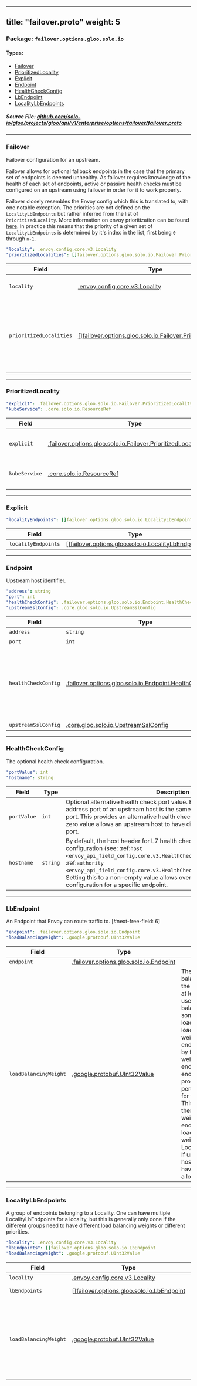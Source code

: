
---
title: "failover.proto"
weight: 5
---

<!-- Code generated by solo-kit. DO NOT EDIT. -->


### Package: `failover.options.gloo.solo.io` 
#### Types:


- [Failover](#failover)
- [PrioritizedLocality](#prioritizedlocality)
- [Explicit](#explicit)
- [Endpoint](#endpoint)
- [HealthCheckConfig](#healthcheckconfig)
- [LbEndpoint](#lbendpoint)
- [LocalityLbEndpoints](#localitylbendpoints)
  



##### Source File: [github.com/solo-io/gloo/projects/gloo/api/v1/enterprise/options/failover/failover.proto](https://github.com/solo-io/gloo/blob/master/projects/gloo/api/v1/enterprise/options/failover/failover.proto)





---
### Failover

 
Failover configuration for an upstream.

Failover allows for optional fallback endpoints in the case that the primary set of endpoints is deemed
unhealthy. As failover requires knowledge of the health of each set of endpoints, active or passive
health checks must be configured on an upstream using failover in order for it to work properly.

Failover closely resembles the Envoy config which this is translated to, with one notable exception.
The priorities are not defined on the `LocalityLbEndpoints` but rather inferred from the list of
`PrioritizedLocality`. More information on envoy prioritization can be found
[here](https://www.envoyproxy.io/docs/envoy/v1.14.1/intro/arch_overview/upstream/load_balancing/priority#arch-overview-load-balancing-priority-levels).
In practice this means that the priority of a given set of `LocalityLbEndpoints` is determined by it's index in
the list, first being `0` through `n-1`.

```yaml
"locality": .envoy.config.core.v3.Locality
"prioritizedLocalities": []failover.options.gloo.solo.io.Failover.PrioritizedLocality

```

| Field | Type | Description | Default |
| ----- | ---- | ----------- |----------- | 
| `locality` | [.envoy.config.core.v3.Locality](../../../../../../../../../../../envoy/config/core/v3/base.proto.sk/#locality) | Identifies location of where the parent upstream hosts run. |  |
| `prioritizedLocalities` | [[]failover.options.gloo.solo.io.Failover.PrioritizedLocality](../failover.proto.sk/#prioritizedlocality) | PrioritizedLocality is an implicitly prioritized list of lists of `LocalityLbEndpoints`. The priority of each list of `LocalityLbEndpoints` is determined by it's index in the list. |  |




---
### PrioritizedLocality



```yaml
"explicit": .failover.options.gloo.solo.io.Failover.PrioritizedLocality.Explicit
"kubeService": .core.solo.io.ResourceRef

```

| Field | Type | Description | Default |
| ----- | ---- | ----------- |----------- | 
| `explicit` | [.failover.options.gloo.solo.io.Failover.PrioritizedLocality.Explicit](../failover.proto.sk/#explicit) |  Only one of `explicit` or `kubeService` can be set. |  |
| `kubeService` | [.core.solo.io.ResourceRef](../../../../../../../../../solo-kit/api/v1/ref.proto.sk/#resourceref) |  Only one of `kubeService` or `explicit` can be set. |  |




---
### Explicit



```yaml
"localityEndpoints": []failover.options.gloo.solo.io.LocalityLbEndpoints

```

| Field | Type | Description | Default |
| ----- | ---- | ----------- |----------- | 
| `localityEndpoints` | [[]failover.options.gloo.solo.io.LocalityLbEndpoints](../failover.proto.sk/#localitylbendpoints) |  |  |




---
### Endpoint

 
Upstream host identifier.

```yaml
"address": string
"port": int
"healthCheckConfig": .failover.options.gloo.solo.io.Endpoint.HealthCheckConfig
"upstreamSslConfig": .core.gloo.solo.io.UpstreamSslConfig

```

| Field | Type | Description | Default |
| ----- | ---- | ----------- |----------- | 
| `address` | `string` | Address (hostname or IP). |  |
| `port` | `int` | Port the instance is listening on. |  |
| `healthCheckConfig` | [.failover.options.gloo.solo.io.Endpoint.HealthCheckConfig](../failover.proto.sk/#healthcheckconfig) | The optional health check configuration is used as configuration for the health checker to contact the health checked host. .. attention:: This takes into effect only for upstream clusters with :ref:`active health checking <arch_overview_health_checking>` enabled. |  |
| `upstreamSslConfig` | [.core.gloo.solo.io.UpstreamSslConfig](../../../../core/ssl.proto.sk/#upstreamsslconfig) |  |  |




---
### HealthCheckConfig

 
The optional health check configuration.

```yaml
"portValue": int
"hostname": string

```

| Field | Type | Description | Default |
| ----- | ---- | ----------- |----------- | 
| `portValue` | `int` | Optional alternative health check port value. By default the health check address port of an upstream host is the same as the host's serving address port. This provides an alternative health check port. Setting this with a non-zero value allows an upstream host to have different health check address port. |  |
| `hostname` | `string` | By default, the host header for L7 health checks is controlled by cluster level configuration (see: :ref:`host <envoy_api_field_config.core.v3.HealthCheck.HttpHealthCheck.host>` and :ref:`authority <envoy_api_field_config.core.v3.HealthCheck.GrpcHealthCheck.authority>`). Setting this to a non-empty value allows overriding the cluster level configuration for a specific endpoint. |  |




---
### LbEndpoint

 
An Endpoint that Envoy can route traffic to.
[#next-free-field: 6]

```yaml
"endpoint": .failover.options.gloo.solo.io.Endpoint
"loadBalancingWeight": .google.protobuf.UInt32Value

```

| Field | Type | Description | Default |
| ----- | ---- | ----------- |----------- | 
| `endpoint` | [.failover.options.gloo.solo.io.Endpoint](../failover.proto.sk/#endpoint) |  |  |
| `loadBalancingWeight` | [.google.protobuf.UInt32Value](https://developers.google.com/protocol-buffers/docs/reference/csharp/class/google/protobuf/well-known-types/u-int-32-value) | The optional load balancing weight of the upstream host; at least 1. Envoy uses the load balancing weight in some of the built in load balancers. The load balancing weight for an endpoint is divided by the sum of the weights of all endpoints in the endpoint's locality to produce a percentage of traffic for the endpoint. This percentage is then further weighted by the endpoint's locality's load balancing weight from LocalityLbEndpoints. If unspecified, each host is presumed to have equal weight in a locality. |  |




---
### LocalityLbEndpoints

 
A group of endpoints belonging to a Locality.
One can have multiple LocalityLbEndpoints for a locality, but this is
generally only done if the different groups need to have different load
balancing weights or different priorities.

```yaml
"locality": .envoy.config.core.v3.Locality
"lbEndpoints": []failover.options.gloo.solo.io.LbEndpoint
"loadBalancingWeight": .google.protobuf.UInt32Value

```

| Field | Type | Description | Default |
| ----- | ---- | ----------- |----------- | 
| `locality` | [.envoy.config.core.v3.Locality](../../../../../../../../../../../envoy/config/core/v3/base.proto.sk/#locality) | Identifies location of where the upstream hosts run. |  |
| `lbEndpoints` | [[]failover.options.gloo.solo.io.LbEndpoint](../failover.proto.sk/#lbendpoint) | The group of endpoints belonging to the locality specified. |  |
| `loadBalancingWeight` | [.google.protobuf.UInt32Value](https://developers.google.com/protocol-buffers/docs/reference/csharp/class/google/protobuf/well-known-types/u-int-32-value) | Optional: Per priority/region/zone/sub_zone weight; at least 1. The load balancing weight for a locality is divided by the sum of the weights of all localities at the same priority level to produce the effective percentage of traffic for the locality. Locality weights are only considered when :ref:`locality weighted load balancing <arch_overview_load_balancing_locality_weighted_lb>` is configured. These weights are ignored otherwise. If no weights are specified when locality weighted load balancing is enabled, the locality is assigned no load. |  |





<!-- Start of HubSpot Embed Code -->
<script type="text/javascript" id="hs-script-loader" async defer src="//js.hs-scripts.com/5130874.js"></script>
<!-- End of HubSpot Embed Code -->
